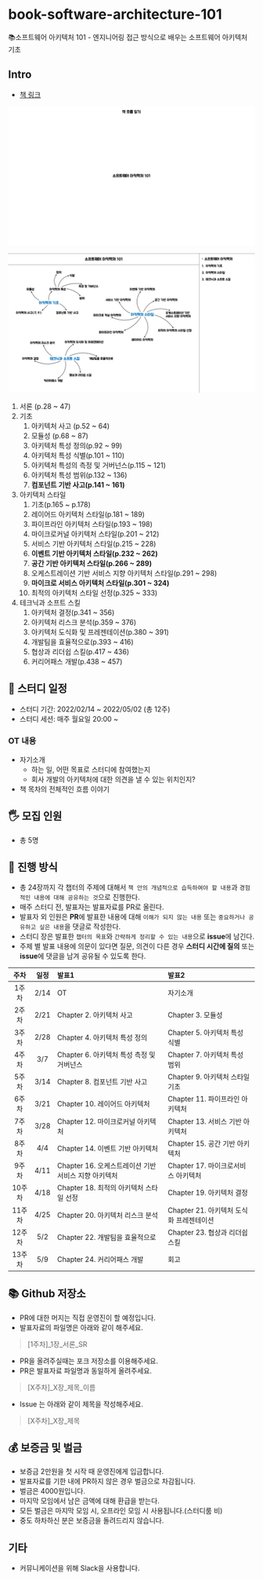 # book-software-architecture-101

📚소프트웨어 아키텍처 101 - 엔지니어링 접근 방식으로 배우는 소프트웨어 아키텍처 기초

## Intro

- [책 링크](http://www.kyobobook.co.kr/product/detailViewKor.laf?mallGb=KOR&ejkGb=KOR&barcode=9791162244869&orderClick=JAj)

![](images/001.png)

![](images/002.png)

1. 서론 (p.28 ~ 47)
2. 기초
    1. 아키텍처 사고 (p.52 ~ 64)
    2. 모듈성 (p.68 ~ 87)
    3. 아키텍처 특성 정의(p.92 ~ 99)
    4. 아키텍처 특성 식별(p.101 ~ 110)
    5. 아키텍처 특성의 측정 및 거버넌스(p.115 ~ 121)
    6. 아키텍처 특성 범위(p.132 ~ 136)
    7. **컴포넌트 기반 사고(p.141 ~ 161)**
3. 아키텍처 스타일
    1. 기초(p.165 ~ p.178)
    2. 레이어드 아키텍처 스타일(p.181 ~ 189)
    3. 파이프라인 아키텍처 스타일(p.193 ~ 198)
    4. 마이크로커널 아키텍처 스타일(p.201 ~ 212)
    5. 서비스 기반 아키텍처 스타일(p.215 ~ 228)
    6. **이벤트 기반 아키텍처 스타일(p.232 ~ 262)**
    7. **공간 기반 아키텍처 스타일(p.266 ~ 289)**
    8. 오케스트레이션 기반 서비스 지향 아키텍처 스타일(p.291 ~ 298)
    9. **마이크로 서비스 아키텍처 스타일(p.301 ~ 324)**
    10. 최적의 아키텍처 스타일 선정(p.325 ~ 333)
4. 테크닉과 소프트 스킬
    1. 아키텍처 결정(p.341 ~ 356)
    2. 아키텍처 리스크 분석(p.359 ~ 376)
    3. 아키텍처 도식화 및 프레젠테이션(p.380 ~ 391)
    4. 개발팀을 효율적으로(p.393 ~ 416)
    5. 협상과 리더쉽 스킬(p.417 ~ 436)
    6. 커리어패스 개발(p.438 ~ 457)

## 📆 스터디 일정

- 스터디 기간: 2022/02/14 ~ 2022/05/02 (총 12주)
- 스터디 세션: 매주 월요일 20:00 ~

### OT 내용

- 자기소개
    - 하는 일, 어떤 목표로 스터디에 참여했는지
    - 회사 개발의 아키텍처에 대한 의견을 낼 수 있는 위치인지?
- 책 목차의 전체적인 흐름 이야기

## 🖐 모집 인원

- 총 5명

## 📜 진행 방식

- 총 24장까지 각 챕터의 주제에 대해서 `책 안의 개념적으로 습득하여야 할 내용`과 `경험적인 내용에 대해 공유하는 것`으로 진행한다.
- 매주 스터디 전, 발표자는 발표자료를 PR로 올린다.
- 발표자 외 인원은 **PR**에 발표한 내용에 대해 `이해가 되지 않는 내용` 또는 `중요하거나 공유하고 싶은 내용`을 댓글로 작성한다.
- 스터디 장은 발표한 `챕터의 목표`와 `간략하게 정리할 수 있는 내용`으로 **issue**에 남긴다.
- 주제 별 발표 내용에 의문이 있다면 질문, 의견이 다른 경우 **스터디 시간에 질의** 또는 **issue**에 댓글을 남겨 공유될 수 있도록 한다.

|  주차  |  일정  | 발표1                                | 발표2                         |
|:----:|:----:|:-----------------------------------|:----------------------------|
| 1주차  | 2/14 | OT                                 | 자기소개                        |
| 2주차  | 2/21 | Chapter 2. 아키텍처 사고                 | Chapter 3. 모듈성              |
| 3주차  | 2/28 | Chapter 4. 아키텍처 특성 정의              | Chapter 5. 아키텍처 특성 식별       |
| 4주차  | 3/7  | Chapter 6. 아키텍처 특성 측정 및 거버넌스       | Chapter 7. 아키텍처 특성 범위       |
| 5주차  | 3/14 | Chapter 8. 컴포넌트 기반 사고              | Chapter 9. 아키텍처 스타일 기초      |
| 6주차  | 3/21 | Chapter 10. 레이어드 아키텍처              | Chapter 11. 파이프라인 아키텍처      |
| 7주차  | 3/28 | Chapter 12. 마이크로커널 아키텍처            | Chapter 13. 서비스 기반 아키텍처     |
| 8주차  | 4/4  | Chapter 14. 이벤트 기반 아키텍처            | Chapter 15. 공간 기반 아키텍처      |
| 9주차  | 4/11 | Chapter 16. 오케스트레이션 기반 서비스 지향 아키텍처 | Chapter 17. 마이크로서비스 아키텍처    |
| 10주차 | 4/18 | Chapter 18. 최적의 아키텍처 스타일 선정        | Chapter 19. 아키텍처 결정         |
| 11주차 | 4/25 | Chapter 20. 아키텍처 리스크 분석            | Chapter 21. 아키텍처 도식화 프레젠테이션 |
| 12주차 | 5/2  | Chapter 22. 개발팀을 효율적으로             | Chapter 23. 협상과 리더쉽 스킬      |
| 13주차 | 5/9  | Chapter 24. 커리어패스 개발               | 회고                          |

## 📚 Github 저장소

- PR에 대한 머지는 직접 운영진이 할 예정입니다.
- 발표자료의 파일명은 아래와 같이 해주세요.

> [1주차]_1장_서론_SR

- PR을 올려주실때는 포크 저장소를 이용해주세요.
- PR은 발표자료 파일명과 동일하게 올려주세요.

> [X주차]_X장_제목_이름

- Issue 는 아래와 같이 제목을 작성해주세요.

> [X주차]_X장_제목

## 💰 보증금 및 벌금

- 보증금 2만원을 첫 시작 때 운영진에게 입금합니다.
- 발표자료를 기한 내에 PR하지 않은 경우 벌금으로 차감됩니다.
- 벌금은 4000원입니다.
- 마지막 모임에서 남은 금액에 대해 환급을 받는다.
- 모든 벌금은 마지막 모임 시, 오프라인 모임 시 사용됩니다.(스터디룸 비)
- 중도 하차하신 분은 보증금을 돌려드리지 않습니다.

## 기타

- 커뮤니케이션을 위해 Slack을 사용합니다.